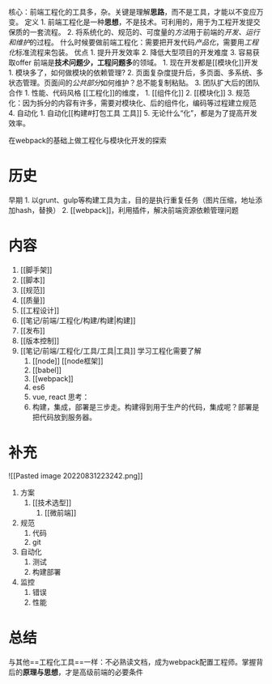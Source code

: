 核心：前端工程化的工具多，杂。关键是理解**思路**，而不是工具，才能以不变应万变。
定义
	1. 前端工程化是一种**思想**，不是技术。可利用的，用于为工程开发提交保质的一套流程。
	2. 将系统化的、规范的、可度量的*方法*用于前端的*开发、运行和维护*的过程。
什么时候要做前端工程化：需要把开发代码*产品化*，需要用*工程化*标准流程来包装。
优点
	1. 提升开发效率
	2. 降低大型项目的开发难度
	3. 容易获取offer
前端是**技术问题少，工程问题多**的领域。
	1. 现在开发都是[[模块化]]开发
		1. 模块多了，如何做模块的依赖管理?
	2. 页面复杂度提升后，多页面、多系统、多状态管理。页面间的*公共部分*如何维护？总不能复制粘贴。
	3. 团队扩大后的团队合作
		1. 性能、代码风格
[[工程化]]的维度，
	1. [[组件化]] 
	2. [[模块化]] 
	3. 规范化：因为拆分的内容有许多，需要对模块化、后的组件化，编码等过程建立规范
	4. 自动化
		1. 自动化[[构建#打包工具 工具]]
	5. 无论什么“化”，都是为了提高开发效率。

在webpack的基础上做工程化与模块化开发的探索
# 历史
早期
	1. 以grunt、gulp等构建工具为主，目的是执行重复任务（图片压缩，地址添加hash，替换）
	2. [[webpack]]，利用插件，解决前端资源依赖管理问题
# 内容
1. [[脚手架]] 
2. [[脚本]] 
3. [[规范]] 
4. [[质量]] 
5. [[工程设计]] 
6. [[笔记/前端/工程化/构建/构建|构建]] 
7. [[发布]] 
8. [[版本控制]] 
9. [[笔记/前端/工程化/工具/工具|工具]] 
学习工程化需要了解
	1. [[node]] [[node框架]] 
	2. [[babel]] 
	3. [[webpack]] 
	4. es6
	5. vue, react
思考：
	1. 构建，集成，部署是三步走。构建得到用于生产的代码，集成呢？部署是把代码放到服务器。

# 补充
![[Pasted image 20220831223242.png]]
1. 方案
	1. [[技术选型]] 
		1. [[微前端]] 
2. 规范
	1. 代码
	2. git
3. 自动化
	1. 测试
	2. 构建部署
4. 监控
	1. 错误
	2. 性能
# 总结
与其他==工程化工具==一样：不必熟读文档，成为webpack配置工程师。掌握背后的**原理与思想**，才是高级前端的必要条件